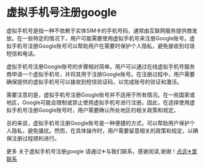 # 虚拟手机号注册google

虚拟手机号是指一种不依赖于实体SIM卡的手机号码，通常由互联网服务提供商发放。在一些特定的情况下，用户可能需要使用虚拟手机号来注册Google账号。虚拟手机号注册Google账号可以帮助用户在需要时保护个人隐私，避免接收到垃圾短信和电话。

虚拟手机号注册Google账号的步骤相对简单。用户可以通过在线虚拟手机号服务商申请一个虚拟手机号，并将其用于注册Google账号。在注册过程中，用户需要确保提供的虚拟手机号可以接收到短信验证码，以完成账号的验证和激活。

需要注意的是，虚拟手机号注册Google账号并不适用于所有情况。在一些国家或地区，Google可能会限制或禁止使用虚拟手机号进行注册。因此，在选择使用虚拟手机号注册Google账号时，用户需要确认所处地区的相关政策和规定。

总的来说，虚拟手机号注册Google账号是一种便捷的方式，可以帮助用户保护个人隐私，避免骚扰。然而，在具体操作时，用户需要留意相关的政策和规定，以确保注册过程顺利进行。

更多 关于虚拟手机号注册google 请通过✈与我们联系，感谢阅读,谢谢！[点这✈里联系](https://b.k02.cc)